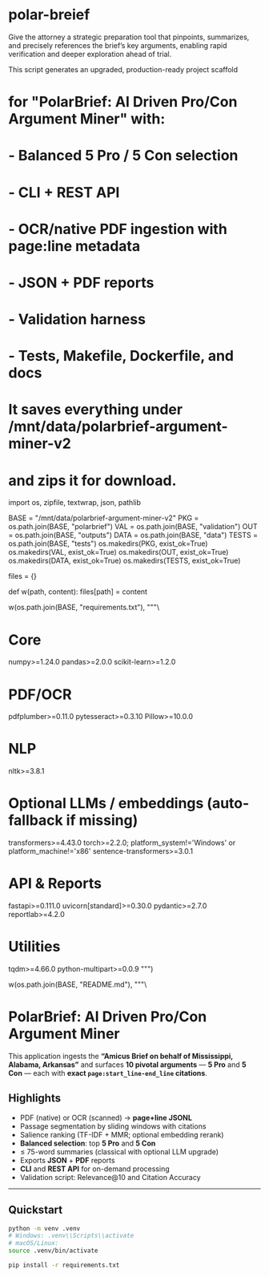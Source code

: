 # polar-breief
Give the attorney a strategic preparation tool that pinpoints, summarizes, and precisely references the brief’s key arguments, enabling rapid verification and deeper exploration ahead of trial.


  This script generates an upgraded, production-ready project scaffold
# for "PolarBrief: AI Driven Pro/Con Argument Miner" with:
# - Balanced 5 Pro / 5 Con selection
# - CLI + REST API
# - OCR/native PDF ingestion with page:line metadata
# - JSON + PDF reports
# - Validation harness
# - Tests, Makefile, Dockerfile, and docs
#
# It saves everything under /mnt/data/polarbrief-argument-miner-v2
# and zips it for download.

import os, zipfile, textwrap, json, pathlib

BASE = "/mnt/data/polarbrief-argument-miner-v2"
PKG = os.path.join(BASE, "polarbrief")
VAL = os.path.join(BASE, "validation")
OUT = os.path.join(BASE, "outputs")
DATA = os.path.join(BASE, "data")
TESTS = os.path.join(BASE, "tests")
os.makedirs(PKG, exist_ok=True)
os.makedirs(VAL, exist_ok=True)
os.makedirs(OUT, exist_ok=True)
os.makedirs(DATA, exist_ok=True)
os.makedirs(TESTS, exist_ok=True)

files = {}

def w(path, content):
    files[path] = content

w(os.path.join(BASE, "requirements.txt"), """\
# Core
numpy>=1.24.0
pandas>=2.0.0
scikit-learn>=1.2.0

# PDF/OCR
pdfplumber>=0.11.0
pytesseract>=0.3.10
Pillow>=10.0.0

# NLP
nltk>=3.8.1

# Optional LLMs / embeddings (auto-fallback if missing)
transformers>=4.43.0
torch>=2.2.0; platform_system!='Windows' or platform_machine!='x86'
sentence-transformers>=3.0.1

# API & Reports
fastapi>=0.111.0
uvicorn[standard]>=0.30.0
pydantic>=2.7.0
reportlab>=4.2.0

# Utilities
tqdm>=4.66.0
python-multipart>=0.0.9
""")

w(os.path.join(BASE, "README.md"), """\
# PolarBrief: AI Driven Pro/Con Argument Miner

This application ingests the **“Amicus Brief on behalf of Mississippi, Alabama, Arkansas”** and surfaces **10 pivotal arguments** — **5 Pro** and **5 Con** — each with **exact `page:start_line-end_line` citations**.

## Highlights
- PDF (native) or OCR (scanned) → **page+line JSONL**
- Passage segmentation by sliding windows with citations
- Salience ranking (TF-IDF + MMR; optional embedding rerank)
- **Balanced selection**: top **5 Pro** and **5 Con**
- ≤ 75-word summaries (classical with optional LLM upgrade)
- Exports **JSON** + **PDF** reports
- **CLI** and **REST API** for on-demand processing
- Validation script: Relevance@10 and Citation Accuracy

---

## Quickstart

```bash
python -m venv .venv
# Windows: .venv\\Scripts\\activate
# macOS/Linux:
source .venv/bin/activate

pip install -r requirements.txt
